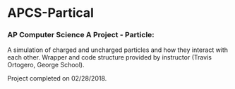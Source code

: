 # APCS-Partical
### AP Computer Science A Project - Particle: 

A simulation of charged and uncharged particles and how they interact with each other. Wrapper and code structure provided by instructor (Travis Ortogero, George School).

Project completed on 02/28/2018.
